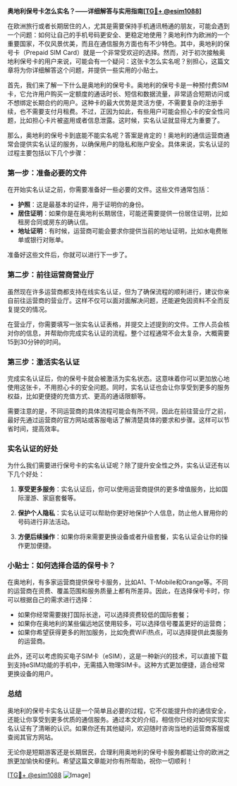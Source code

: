 **奥地利保号卡怎么实名？——详细解答与实用指南[[TG💪+ @esim1088](https://t.me/s/esim1088)]**

在欧洲旅行或者长期居住的人，尤其是需要保持手机通讯畅通的朋友，可能会遇到一个问题：如何让自己的手机号码更安全、更稳定地使用？奥地利作为欧洲的一个重要国家，不仅风景优美，而且在通信服务方面也有不少特色。其中，奥地利的保号卡（Prepaid SIM Card）就是一个非常受欢迎的选择。然而，对于初次接触奥地利保号卡的用户来说，可能会有一个疑问：这张卡怎么实名呢？别担心，这篇文章将为你详细解答这个问题，并提供一些实用的小贴士。

首先，我们来了解一下什么是奥地利的保号卡。奥地利的保号卡是一种预付费SIM卡，它允许用户购买一定额度的通话时长、短信和数据流量，非常适合短期访问或不想绑定长期合约的用户。这种卡的最大优势是灵活方便，不需要复杂的注册手续，也不需要支付月租费。不过，正因为如此，有些用户可能会担心卡的安全性问题，比如担心卡片被盗用或者信息泄露。这时候，实名认证就显得尤为重要了。

那么，奥地利的保号卡到底能不能实名呢？答案是肯定的！奥地利的通信运营商通常会提供实名认证的服务，以确保用户的隐私和账户安全。具体来说，实名认证的过程主要包括以下几个步骤：

### 第一步：准备必要的文件

在开始实名认证之前，你需要准备好一些必要的文件。这些文件通常包括：

- **护照**：这是最基本的证件，用于证明你的身份。
- **居住证明**：如果你是在奥地利长期居住，可能还需要提供一份居住证明，比如租房合同或房东的确认信。
- **地址证明**：有时候，运营商可能会要求你提供当前的地址证明，比如水电费账单或银行对账单。

准备好这些文件后，你就可以进行下一步了。

### 第二步：前往运营商营业厅

虽然现在许多运营商都支持在线实名认证，但为了确保流程的顺利进行，建议你亲自前往运营商的营业厅。这样不仅可以面对面解决问题，还能避免因资料不全而反复提交的情况。

在营业厅，你需要填写一张实名认证表格，并提交上述提到的文件。工作人员会核对你的信息，并帮助你完成实名认证的流程。整个过程通常不会太复杂，大概需要15到30分钟的时间。

### 第三步：激活实名认证

完成实名认证后，你的保号卡就会被激活为实名状态。这意味着你可以更加放心地使用这张卡，不用担心卡的安全问题。同时，实名认证也会让你享受到更多的服务权益，比如更便捷的充值方式、更高的通话限额等。

需要注意的是，不同运营商的具体流程可能会有所不同，因此在前往营业厅之前，最好先通过运营商的官方网站或客服电话了解清楚具体的要求和步骤。这样可以节省时间，提高效率。

### 实名认证的好处

为什么我们需要进行保号卡的实名认证呢？除了提升安全性之外，实名认证还有以下几个好处：

1. **享受更多服务**：实名认证后，你可以使用运营商提供的更多增值服务，比如国际漫游、家庭套餐等。
   
2. **保护个人隐私**：实名认证可以帮助你更好地保护个人信息，防止他人冒用你的号码进行非法活动。

3. **方便后续操作**：如果你将来需要更换设备或者升级套餐，实名认证会让你的操作更加便捷。

### 小贴士：如何选择合适的保号卡？

在奥地利，有多家运营商提供保号卡服务，比如A1、T-Mobile和Orange等。不同的运营商在资费、覆盖范围和服务质量上都有所差异。因此，在选择保号卡时，你可以根据自己的需求进行选择：

- 如果你经常需要拨打国际长途，可以选择资费较低的国际套餐；
- 如果你在奥地利的某些偏远地区使用较多，可以选择信号覆盖更好的运营商；
- 如果你希望获得更多的附加服务，比如免费WiFi热点，可以选择提供此类服务的运营商。

此外，还可以考虑购买电子SIM卡（eSIM），这是一种新兴的技术，可以直接下载到支持eSIM功能的手机中，无需插入物理SIM卡。这种方式更加便捷，适合经常更换设备的用户。

### 总结

奥地利的保号卡实名认证是一个简单且必要的过程，它不仅能提升你的通信安全，还能让你享受到更多优质的通信服务。通过本文的介绍，相信你已经对如何实现实名认证有了清晰的认识。如果你还有其他疑问，欢迎随时咨询当地的运营商客服或查阅其官方网站。

无论你是短期游客还是长期居民，合理利用奥地利的保号卡服务都能让你的欧洲之旅更加愉快和便利。希望这篇文章能对你有所帮助，祝你一切顺利！

[[TG💪+ @esim1088](https://t.me/s/esim1088) ![Image](https://i.postimg.cc/4NQfJmqS/Snipaste-2025-05-13-00-14-12.png)]